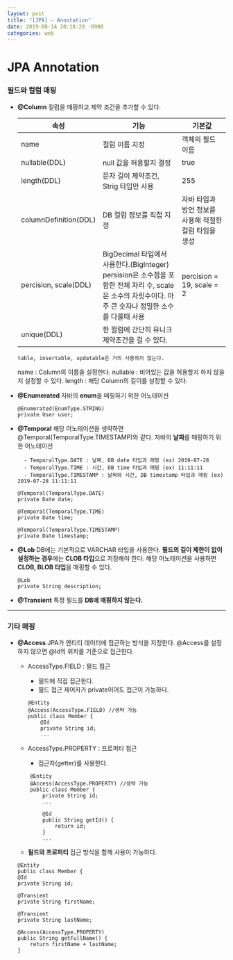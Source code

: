 ```yaml
---
layout: post
title: "[JPA] - Annotation"
date: 2019-08-14 20:18:28 -0900
categories: web
---
```


# JPA Annotation
### 필드와 컬럼 매핑
* **@Column**
	컬럼을 매핑하고 제약 조건을 추가할 수 있다.
	
	| 속성 | 기능 | 기본값 |
	|--|--|--|
	| name | 컬럼 이름 지정 | 객체의 필드 이름 |
	| nullable(DDL) | null 값을 허용할지 결정 | true |
	| length(DDL) | 문자 길이 제약조건, Strig 타입만 사용 | 255 |
	| columnDefinition(DDL) | DB 컬럼 정보를 직접 지정 | 자바 타입과 방언 정보를 사용해 적절한 컬럼 타입을 생성 |
	| percision, scale(DDL) | BigDecimal 타입에서 사용한다.(BigInteger) persision은 소수점을 포함한 전체 자리 수, scale은 소수의 자릿수이다. 아주 큰 숫자나 정밀한 소수를 다룰때 사용 | percision = 19, scale = 2 |
	| unique(DDL) | 한 컬럼에 간단히 유니크 제약조건을 걸 수 있다. |  |
	` table, insertable, updatable은 거의 사용하지 않는다.  `


	>
	name : Column의 이름을 설정한다.
	nullable : 비어있는 값을 허용할지 하지 않을지 설정할 수 있다.
	length : 해당 Column의 길이를 설정할 수 있다.
	
* **@Enumerated**
	자바의 **enum**을 매핑하기 위한 어노테이션
	```
	@Enumerated(EnumType.STRING)
	private User user;
	```
	
* **@Temporal**
	해당 어노테이션을 생략하면@Temporal(TemporalType.TIMESTAMP)와 같다.
	자바의 **날짜**를 매핑하기 위한 어노테이션
	>
		- TemporalType.DATE : 날짜, DB date 타입과 매핑 (ex) 2019-07-28
		- TemporalType.TIME : 시간, DB time 타입과 매핑 (ex) 11:11:11
		- TemporalType.TIMESTAMP : 날짜와 시간, DB timestamp 타입과 매핑 (ex) 2019-07-28 11:11:11
	```
	@Temporal(TemporalType.DATE)
	private Date date;

	@Temporal(TemporalType.TIME)
	private Date time;

	@Temporal(TemporalType.TIMESTAMP)
	private Date timestamp;

	```
* **@Lob**
	DB에는 기본적으로 VARCHAR 타입을 사용한다.
	**필드의 길이 제한이 없이 설정하는 경우**에는 **CLOB 타입**으로 저장해야 한다.
	해당 어노테이션을 사용하면 **CLOB, BLOB 타입**을 매핑할 수 있다.
	```
	@Lob
	private String description;
	```
* **@Transient**
	특정 필드를 **DB에 매핑하지 않는다.**

---

### 기타 매핑
* **@Access**
	JPA가 엔티티 데이터에 접근하는 방식을 지정한다.
	@Access를 설정하지 않으면 @Id의 위치를 기준으로 접근한다.
	
	* AccessType.FIELD : 필드 접근
		 - 필드에 직접 접근한다.
		- 필드 접근 제어자가 private이어도 접근이 가능하다.
		```
		@Entity
		@Access(AccessType.FIELD) //생략 가능
		public class Member {
			@Id
			private String id;
			...
		```
	
	* AccessType.PROPERTY : 프로퍼티 접근
		- 접근자(getter)를 사용한다.
	```
		@Entity
		@Access(AccessType.PROPERTY) //생략 가능
		public class Member {
			private String id;
			...
			
			@Id
			public String getId() {
				return id;
			}
			...
	```

	* **필드와 프로퍼티** 접근 방식을 함께 사용이 가능하다.
	```
	@Entity
	public class Member {
	@Id
	private String id;
	
	@Transient
	private String firstName;

	@Transient
	private String lastName;

	@Access(AccessType.PROPERTY)
	public String getFullName() {
		return firstName + lastName;
	}
	```